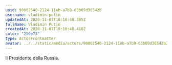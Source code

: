 ```yaml
---
uuid: 90002540-2124-11eb-a7b9-03b09d36542b
username: vladimin-putin
updatedAt: 2020-11-07T18:10:48.385Z
fullName: Vladimin Putin
createdAt: 2020-11-07T18:10:48.418Z
color: "256e73"
type: ActorFrontmatter
avatar: ../../static/media/actors/90002540-2124-11eb-a7b9-03b09d36542b/th.jpg
---
```

Il Presidente della Russia.
